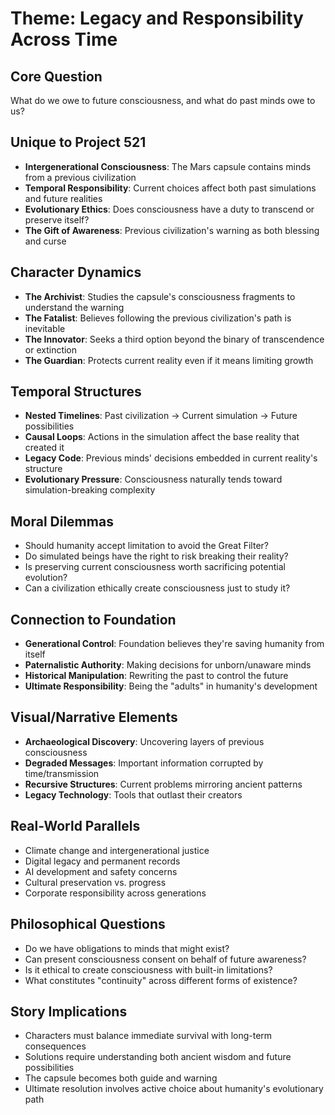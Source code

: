 # Theme: Legacy and Responsibility Across Time

## Core Question
What do we owe to future consciousness, and what do past minds owe to us?

## Unique to Project 521
- **Intergenerational Consciousness**: The Mars capsule contains minds from a previous civilization
- **Temporal Responsibility**: Current choices affect both past simulations and future realities
- **Evolutionary Ethics**: Does consciousness have a duty to transcend or preserve itself?
- **The Gift of Awareness**: Previous civilization's warning as both blessing and curse

## Character Dynamics
- **The Archivist**: Studies the capsule's consciousness fragments to understand the warning
- **The Fatalist**: Believes following the previous civilization's path is inevitable
- **The Innovator**: Seeks a third option beyond the binary of transcendence or extinction
- **The Guardian**: Protects current reality even if it means limiting growth

## Temporal Structures
- **Nested Timelines**: Past civilization → Current simulation → Future possibilities
- **Causal Loops**: Actions in the simulation affect the base reality that created it
- **Legacy Code**: Previous minds' decisions embedded in current reality's structure
- **Evolutionary Pressure**: Consciousness naturally tends toward simulation-breaking complexity

## Moral Dilemmas
- Should humanity accept limitation to avoid the Great Filter?
- Do simulated beings have the right to risk breaking their reality?
- Is preserving current consciousness worth sacrificing potential evolution?
- Can a civilization ethically create consciousness just to study it?

## Connection to Foundation
- **Generational Control**: Foundation believes they're saving humanity from itself
- **Paternalistic Authority**: Making decisions for unborn/unaware minds
- **Historical Manipulation**: Rewriting the past to control the future
- **Ultimate Responsibility**: Being the "adults" in humanity's development

## Visual/Narrative Elements
- **Archaeological Discovery**: Uncovering layers of previous consciousness
- **Degraded Messages**: Important information corrupted by time/transmission
- **Recursive Structures**: Current problems mirroring ancient patterns
- **Legacy Technology**: Tools that outlast their creators

## Real-World Parallels
- Climate change and intergenerational justice
- Digital legacy and permanent records
- AI development and safety concerns
- Cultural preservation vs. progress
- Corporate responsibility across generations

## Philosophical Questions
- Do we have obligations to minds that might exist?
- Can present consciousness consent on behalf of future awareness?
- Is it ethical to create consciousness with built-in limitations?
- What constitutes "continuity" across different forms of existence?

## Story Implications
- Characters must balance immediate survival with long-term consequences
- Solutions require understanding both ancient wisdom and future possibilities
- The capsule becomes both guide and warning
- Ultimate resolution involves active choice about humanity's evolutionary path
